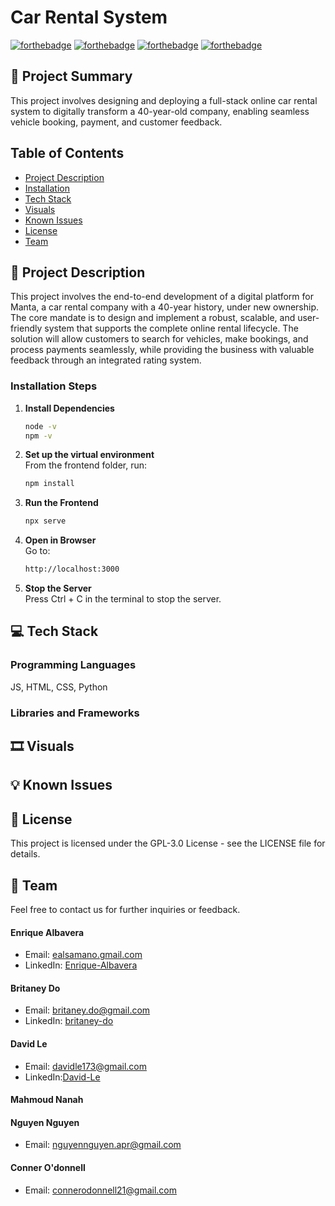 # Car Rental System

[![forthebadge](https://forthebadge.com/images/badges/uses-html.svg)](https://forthebadge.com)
[![forthebadge](https://forthebadge.com/images/badges/uses-css.svg)](https://forthebadge.com)
[![forthebadge](https://forthebadge.com/images/badges/made-with-javascript.svg)](https://forthebadge.com)
[![forthebadge](https://forthebadge.com/images/badges/made-with-python.svg)](https://forthebadge.com)

## 📰 Project Summary

This project involves designing and deploying a full-stack online car rental system to digitally transform a 40-year-old company, enabling seamless vehicle booking, payment, and customer feedback.

## Table of Contents

- [Project Description](#-project-description)
- [Installation](#-usage)
- [Tech Stack](#-tech-stack)
- [Visuals](#%EF%B8%8F-visuals)
- [Known Issues](#-known-issues)
- [License](#-license)
- [Team](#-team)


## 🔖 Project Description
This project involves the end-to-end development of a digital platform for Manta, a car rental company with a 40-year history, under new ownership. The core mandate is to design and implement a robust, scalable, and user-friendly system that supports the complete online rental lifecycle. The solution will allow customers to search for vehicles, make bookings, and process payments seamlessly, while providing the business with valuable feedback through an integrated rating system.

### Installation Steps

1. **Install Dependencies**
    ```bash
    node -v
    npm -v
    ```

2. **Set up the virtual environment**  
    From the frontend folder, run:
   ```bash
   npm install
   ```

3. **Run the Frontend**
   ```bash
   npx serve
   ```

4. **Open in Browser**  
    Go to:
    ```bash
    http://localhost:3000
    ```

5. **Stop the Server**  
    Press Ctrl + C in the terminal to stop the server.

## 💻 Tech Stack

### Programming Languages
JS, HTML, CSS, Python

### Libraries and Frameworks


## 🎞️ Visuals


## 💡 Known Issues


## 📝 License
This project is licensed under the GPL-3.0 License - see the LICENSE file for details.

## 👥 Team
Feel free to contact us for further inquiries or feedback.

#### Enrique Albavera
- Email: [ealsamano.gmail.com](mailto:ealsamano@gmail.com)
- LinkedIn: [Enrique-Albavera](https://www.linkedin.com/in/enrique-albavera-405218387/)

#### Britaney Do
- Email: [britaney.do@gmail.com](mailto:britaney.do@gmail.com)
- LinkedIn: [britaney-do](https://linkedin.com/in/britaney-do-6866a9230/)

#### David Le
- Email: [davidle173@gmail.com](mailto:davidle173@gmail.com)
- LinkedIn:[David-Le](https://www.linkedin.com/in/david-le-b313912a7/)

#### Mahmoud Nanah

#### Nguyen Nguyen
- Email: [nguyennguyen.apr@gmail.com](nguyennguyen.apr@gmail.com)

#### Conner O'donnell
- Email: [connerodonnell21@gmail.com](mailto:connerodonnell21@gmail.com)
